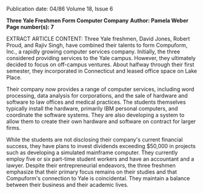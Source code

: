Publication date: 04/86
Volume 18, Issue 6

**Three Yale Freshmen Form Computer Company**
**Author: Pamela Weber**
**Page number(s): 7**

EXTRACT ARTICLE CONTENT:
Three Yale freshmen, David Jones, Robert Proud, and  Rajiv Singh, have combined their talents to form Compuform, Inc., a rapidly growing computer services company.  Initially, the three considered providing services to the Yale campus.  However, they ultimately decided to focus on off-campus ventures.  About halfway through their first semester, they incorporated in Connecticut and leased office space on Lake Place.


Their company now provides a range of computer services, including word processing, data analysis for corporations, and the sale of hardware and software to law offices and medical practices.  The students themselves typically install the hardware, primarily IBM personal computers, and coordinate the software systems.  They are also developing a system to allow them to create their own hardware and software on contract for larger firms.


While the students are not disclosing their company's current financial success, they have plans to invest dividends exceeding $50,000 in projects such as developing a simulated mainframe computer.  They currently employ five or six part-time student workers and have an accountant and a lawyer.  Despite their entrepreneurial endeavors, the three freshmen emphasize that their primary focus remains on their studies and that Compuform's connection to Yale is coincidental. They maintain a balance between their business and their academic lives.